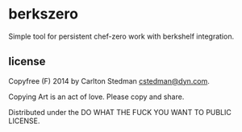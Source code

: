 # berkszero

Simple tool for persistent chef-zero work with berkshelf integration.

## license

Copyfree (F) 2014 by Carlton Stedman <cstedman@dyn.com>.

Copying Art is an act of love. Please copy and share.

Distributed under the DO WHAT THE FUCK YOU WANT TO PUBLIC LICENSE.
